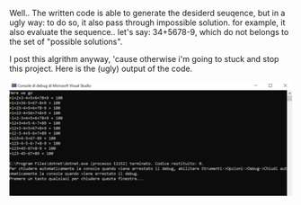 Well.. The written code is able to generate the desiderd seuqence, but in a ugly way: to do so, it also pass through impossible solution. for example, it also evaluate the sequence.. let's say: 34+5678-9, which do not belongs to the set of "possible solutions". 

I post this algrithm anyway, 'cause otherwise i'm going to stuck and stop this project.  Here is the (ugly) output of the code.


![alt text](https://github.com/z374/100-sum/blob/master/14-July/14lu.png)

